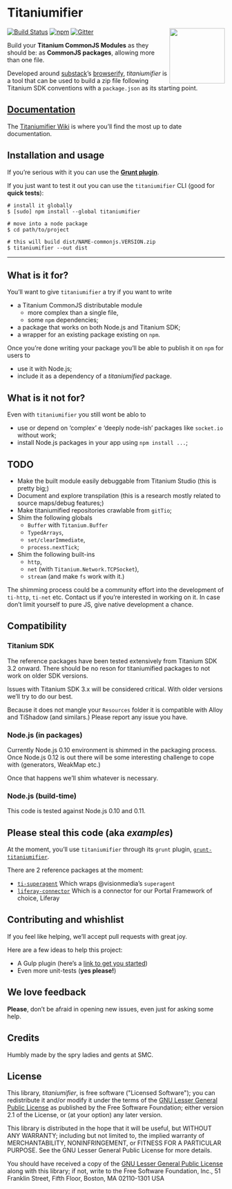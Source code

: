 Titaniumifier
=============

<img align="right" width="128" height="128" src="https://cdn.mediacru.sh/7/725SJxukZKkC.svg">

[![Build Status](https://img.shields.io/travis/smclab/titaniumifier.svg?style=flat-square)](https://travis-ci.org/smclab/titaniumifier)
[![npm](https://img.shields.io/npm/v/titaniumifier.svg?style=flat-square)](https://www.npmjs.com/package/titaniumifier) [![Gitter](https://img.shields.io/badge/GITTER-Join%20chat%20%E2%86%92-1DCE73.svg?style=flat-square)](https://gitter.im/smclab/titaniumifier?utm_source=badge&utm_medium=badge&utm_campaign=pr-badge&utm_content=badge)

Build your **Titanium CommonJS Modules** as they should be: as **CommonJS packages**, allowing more than one file.

Developed around [substack][ss]’s [browserify][b], *titaniumifier* is a tool that can be used to build a zip file following Titanium SDK conventions with a `package.json` as its starting point.

[Documentation][wiki]
---------------------

The [Titaniumifier Wiki][wiki] is where you’ll find the most up to date documentation.

Installation and usage
----------------------

If you’re serious with it you can use the [**Grunt plugin**][gt].

If you just want to test it out you can use the `titaniumifier` CLI (good for **quick tests**):

    # install it globally
    $ [sudo] npm install --global titaniumifier

    # move into a node package
    $ cd path/to/project

    # this will build dist/NAME-commonjs.VERSION.zip
    $ titaniumifier --out dist

[wiki]: https://github.com/smclab/titaniumifier/wiki
[ss]: https://github.com/substack
[b]: https://github.com/substack/node-browserify
[gt]: https://github.com/smclab/grunt-titaniumifier
[ti-superagent]: https://github.com/smclab/ti-superagent

- - -


What is it for?
---------------

You’ll want to give `titaniumifier` a try if you want to write

- a Titanium CommonJS distributable module
  - more complex than a single file,
  - some `npm` dependencies;
- a package that works on both Node.js and Titanium SDK;
- a wrapper for an existing package existing on `npm`.

Once you’re done writing your package you’ll be able to publish it on `npm` for users to

- use it with Node.js;
- include it as a dependency of a *titaniumified* package.


What is it **not** for?
-----------------------

Even with `titaniumifier` you still wont be ablo to

- use or depend on ‘complex’ e ‘deeply node-ish’ packages like `socket.io` without work;
- install Node.js packages in your app using `npm install ...`;


TODO
----

- Make the built module easily debuggable from Titanium Studio (this is pretty big;)
- Document and explore transpilation (this is a research mostly related to source maps/debug features;)
- Make titaniumified repositories crawlable from `gitTio`;
- Shim the following globals
  - `Buffer` with `Titanium.Buffer`
  - `TypedArrays`,
  - `set/clearImmediate`,
  - `process.nextTick`;
- Shim the following built-ins
  - `http`,
  - `net` (with `Titanium.Network.TCPSocket`),
  - `stream` (and make `fs` work with it.)

The shimming process could be a community effort into the development of `ti-http`, `ti-net` etc. Contact us if you’re interested in working on it. In case don’t limit yourself to pure JS, give native development a chance.


Compatibility
-------------

### Titanium SDK

The reference packages have been tested extensively from Titanium SDK 3.2 onward. There should be no reson for titaniumified packages to not work on older SDK versions.

Issues with Titanium SDK 3.x will be considered critical. With older versions we’ll try to do our best.

Because it does not mangle your `Resources` folder it is compatible with Alloy and TiShadow (and similars.) Please report any issue you have.

### Node.js (in packages)

Currently Node.js 0.10 environment is shimmed in the packaging process. Once Node.js 0.12 is out there will be some interesting challenge to cope with (generators, WeakMap etc.)

Once that happens we’ll shim whatever is necessary.

### Node.js (build-time)

This code is tested against Node.js 0.10 and 0.11.


Please steal this code (aka *examples*)
---------------------------------------

At the moment, you’ll use `titaniumifier` through its `grunt` plugin, [`grunt-titaniumifier`][grtt].

There are 2 reference packages at the moment:

- [`ti-superagent`][tisa] Which wraps @visionmedia’s `superagent`
- [`liferay-connector`][lc] Which is a connector for our Portal Framework of choice, Liferay

[grtt]: https://github.com/smclab/grunt-titaniumifier
[tisa]: https://github.com/smclab/ti-superagent
[lc]: https://github.com/smclab/liferay-connector


Contributing and whishlist
--------------------------

If you feel like helping, we’ll accept pull requests with great joy.

Here are a few ideas to help this project:

- A Gulp plugin (here’s a [link to get you started][gp])
- Even more unit-tests (**yes please!**)

[gp]: https://github.com/gulpjs/gulp/blob/master/docs/writing-a-plugin/README.md


We love feedback
----------------

**Please**, don’t be afraid in opening new issues, even just for asking some help.


Credits
-------

Humbly made by the spry ladies and gents at SMC.


License
-------

This library, *titaniumifier*, is free software ("Licensed Software"); you can
redistribute it and/or modify it under the terms of the [GNU Lesser General
Public License](http://www.gnu.org/licenses/lgpl-2.1.html) as published by the
Free Software Foundation; either version 2.1 of the License, or (at your
option) any later version.

This library is distributed in the hope that it will be useful, but WITHOUT ANY
WARRANTY; including but not limited to, the implied warranty of MERCHANTABILITY,
NONINFRINGEMENT, or FITNESS FOR A PARTICULAR PURPOSE. See the GNU Lesser General
Public License for more details.

You should have received a copy of the [GNU Lesser General Public
License](http://www.gnu.org/licenses/lgpl-2.1.html) along with this library; if
not, write to the Free Software Foundation, Inc., 51 Franklin Street, Fifth
Floor, Boston, MA 02110-1301 USA

